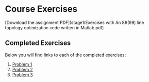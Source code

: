 # Course Exercises

[Download the assignment PDF](stage1/Exercises with An 88(99) line topology optimization code written in Matlab.pdf)

## Completed Exercises

Below you will find links to each of the completed exercises:

1. [Problem 1](stage1/problem1/index.md)
2. [Problem 2](stage1/problem2/index.md)
3. [Problem 3](stage1/problem3/index.md)